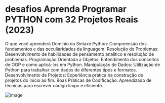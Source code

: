 # desafios Aprenda Programar PYTHON com 32 Projetos Reais (2023)

O que você aprenderá
Domínio da Sintaxe Python: Compreensão dos fundamentos e das peculiaridades da linguagem.
Resolução de Problemas: Desenvolvimento de habilidades de pensamento analítico e resolução de problemas.
Programação Orientada a Objetos: Entendimento dos conceitos de OOP e como aplicá-los em Python.
Manipulação de Dados: Utilização de Python para trabalhar com dados de diferentes tipos e formatos.
Desenvolvimento de Projetos: Experiência prática na construção de projetos do início ao fim.
Boas Práticas de Codificação: Aprendizado de técnicas para escrever código limpo e eficiente.

![image](https://github.com/SelmaCantelli/desafios/assets/77678430/47f2b0c5-cd93-4d78-91bc-3633aac8e38e)
